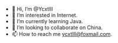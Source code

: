 - 👋 Hi, I’m @Ycxtlll
- 👀 I’m interested in Internet.
- 🌱 I’m currently learning Java.
- 💞️ I’m looking to collaborate on China.
- 📫 How to reach me ycxtlll@foxmail.com.

<!---
Ycxtlll/Ycxtlll is a ✨ special ✨ repository because its `README.md` (this file) appears on your GitHub profile.
You can click the Preview link to take a look at your changes.
--->

